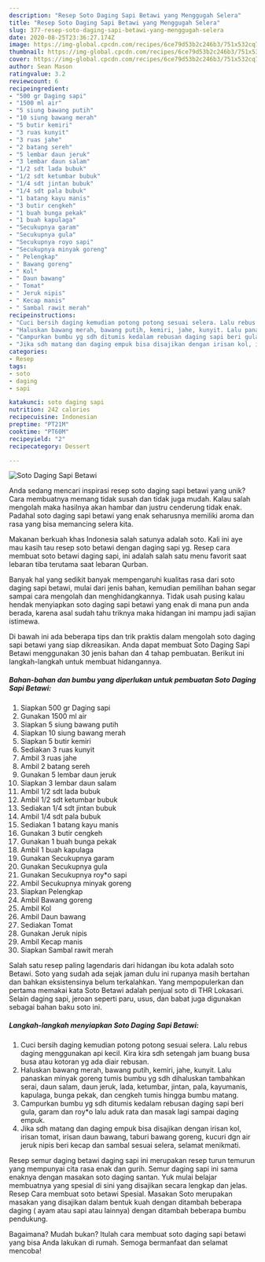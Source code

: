 ```yaml
---
description: "Resep Soto Daging Sapi Betawi yang Menggugah Selera"
title: "Resep Soto Daging Sapi Betawi yang Menggugah Selera"
slug: 377-resep-soto-daging-sapi-betawi-yang-menggugah-selera
date: 2020-08-25T23:36:27.174Z
image: https://img-global.cpcdn.com/recipes/6ce79d53b2c246b3/751x532cq70/soto-daging-sapi-betawi-foto-resep-utama.jpg
thumbnail: https://img-global.cpcdn.com/recipes/6ce79d53b2c246b3/751x532cq70/soto-daging-sapi-betawi-foto-resep-utama.jpg
cover: https://img-global.cpcdn.com/recipes/6ce79d53b2c246b3/751x532cq70/soto-daging-sapi-betawi-foto-resep-utama.jpg
author: Sean Mason
ratingvalue: 3.2
reviewcount: 6
recipeingredient:
- "500 gr Daging sapi"
- "1500 ml air"
- "5 siung bawang putih"
- "10 siung bawang merah"
- "5 butir kemiri"
- "3 ruas kunyit"
- "3 ruas jahe"
- "2 batang sereh"
- "5 lembar daun jeruk"
- "3 lembar daun salam"
- "1/2 sdt lada bubuk"
- "1/2 sdt ketumbar bubuk"
- "1/4 sdt jintan bubuk"
- "1/4 sdt pala bubuk"
- "1 batang kayu manis"
- "3 butir cengkeh"
- "1 buah bunga pekak"
- "1 buah kapulaga"
- "Secukupnya garam"
- "Secukupnya gula"
- "Secukupnya royo sapi"
- "Secukupnya minyak goreng"
- " Pelengkap"
- " Bawang goreng"
- " Kol"
- " Daun bawang"
- " Tomat"
- " Jeruk nipis"
- " Kecap manis"
- " Sambal rawit merah"
recipeinstructions:
- "Cuci bersih daging kemudian potong potong sesuai selera. Lalu rebus daging menggunakan api kecil. Kira kira sdh setengah jam buang busa busa atau kotoran yg ada diair rebusan."
- "Haluskan bawang merah, bawang putih, kemiri, jahe, kunyit. Lalu panaskan minyak goreng tumis bumbu yg sdh dihaluskan tambahkan serai, daun salam, daun jeruk, lada, ketumbar, jintan, pala, kayumanis, kapulaga, bunga pekak, dan cengkeh tumis hingga bumbu matang."
- "Campurkan bumbu yg sdh ditumis kedalam rebusan daging sapi beri gula, garam dan roy*o lalu aduk rata dan masak lagi sampai daging empuk."
- "Jika sdh matang dan daging empuk bisa disajikan dengan irisan kol, irisan tomat, irisan daun bawang, taburi bawang goreng, kucuri dgn air jeruk nipis beri kecap dan sambal sesuai selera, selamat menikmati."
categories:
- Resep
tags:
- soto
- daging
- sapi

katakunci: soto daging sapi 
nutrition: 242 calories
recipecuisine: Indonesian
preptime: "PT21M"
cooktime: "PT60M"
recipeyield: "2"
recipecategory: Dessert

---
```



![Soto Daging Sapi Betawi](https://img-global.cpcdn.com/recipes/6ce79d53b2c246b3/751x532cq70/soto-daging-sapi-betawi-foto-resep-utama.jpg)

Anda sedang mencari inspirasi resep soto daging sapi betawi yang unik? Cara membuatnya memang tidak susah dan tidak juga mudah. Kalau salah mengolah maka hasilnya akan hambar dan justru cenderung tidak enak. Padahal soto daging sapi betawi yang enak seharusnya memiliki aroma dan rasa yang bisa memancing selera kita.

Makanan berkuah khas Indonesia salah satunya adalah soto. Kali ini aye mau kasih tau resep soto betawi dengan daging sapi yg. Resep cara membuat soto betawi daging sapi, ini adalah salah satu menu favorit saat lebaran tiba terutama saat lebaran Qurban.

Banyak hal yang sedikit banyak mempengaruhi kualitas rasa dari soto daging sapi betawi, mulai dari jenis bahan, kemudian pemilihan bahan segar sampai cara mengolah dan menghidangkannya. Tidak usah pusing kalau hendak menyiapkan soto daging sapi betawi yang enak di mana pun anda berada, karena asal sudah tahu triknya maka hidangan ini mampu jadi sajian istimewa.


Di bawah ini ada beberapa tips dan trik praktis dalam mengolah soto daging sapi betawi yang siap dikreasikan. Anda dapat membuat Soto Daging Sapi Betawi menggunakan 30 jenis bahan dan 4 tahap pembuatan. Berikut ini langkah-langkah untuk membuat hidangannya.

<!--inarticleads1-->

##### Bahan-bahan dan bumbu yang diperlukan untuk pembuatan Soto Daging Sapi Betawi:

1. Siapkan 500 gr Daging sapi
1. Gunakan 1500 ml air
1. Siapkan 5 siung bawang putih
1. Siapkan 10 siung bawang merah
1. Siapkan 5 butir kemiri
1. Sediakan 3 ruas kunyit
1. Ambil 3 ruas jahe
1. Ambil 2 batang sereh
1. Gunakan 5 lembar daun jeruk
1. Siapkan 3 lembar daun salam
1. Ambil 1/2 sdt lada bubuk
1. Ambil 1/2 sdt ketumbar bubuk
1. Sediakan 1/4 sdt jintan bubuk
1. Ambil 1/4 sdt pala bubuk
1. Sediakan 1 batang kayu manis
1. Gunakan 3 butir cengkeh
1. Gunakan 1 buah bunga pekak
1. Ambil 1 buah kapulaga
1. Gunakan Secukupnya garam
1. Gunakan Secukupnya gula
1. Gunakan Secukupnya roy*o sapi
1. Ambil Secukupnya minyak goreng
1. Siapkan  Pelengkap
1. Ambil  Bawang goreng
1. Ambil  Kol
1. Ambil  Daun bawang
1. Sediakan  Tomat
1. Gunakan  Jeruk nipis
1. Ambil  Kecap manis
1. Siapkan  Sambal rawit merah


Salah satu resep paling lagendaris dari hidangan ibu kota adalah soto Betawi. Soto yang sudah ada sejak jaman dulu ini rupanya masih bertahan dan bahkan eksistensinya belum terkalahkan. Yang mempopulerkan dan pertama memakai kata Soto Betawi adalah penjual soto di THR Lokasari. Selain daging sapi, jeroan seperti paru, usus, dan babat juga digunakan sebagai bahan baku soto ini. 

<!--inarticleads2-->

##### Langkah-langkah menyiapkan Soto Daging Sapi Betawi:

1. Cuci bersih daging kemudian potong potong sesuai selera. Lalu rebus daging menggunakan api kecil. Kira kira sdh setengah jam buang busa busa atau kotoran yg ada diair rebusan.
1. Haluskan bawang merah, bawang putih, kemiri, jahe, kunyit. Lalu panaskan minyak goreng tumis bumbu yg sdh dihaluskan tambahkan serai, daun salam, daun jeruk, lada, ketumbar, jintan, pala, kayumanis, kapulaga, bunga pekak, dan cengkeh tumis hingga bumbu matang.
1. Campurkan bumbu yg sdh ditumis kedalam rebusan daging sapi beri gula, garam dan roy*o lalu aduk rata dan masak lagi sampai daging empuk.
1. Jika sdh matang dan daging empuk bisa disajikan dengan irisan kol, irisan tomat, irisan daun bawang, taburi bawang goreng, kucuri dgn air jeruk nipis beri kecap dan sambal sesuai selera, selamat menikmati.


Resep semur daging betawi daging sapi ini merupakan resep turun temurun yang mempunyai cita rasa enak dan gurih. Semur daging sapi ini sama enaknya dengan masakan soto daging santan. Yuk mulai belajar membuatnya yang spesial di sini yang disajikan secara lengkap dan jelas. Resep Cara membuat soto betawi Spesial. Masakan Soto merupakan masakan yang disajikan dalam bentuk kuah dengan ditambah beberapa daging ( ayam atau sapi atau lainnya) dengan ditambah beberapa bumbu pendukung. 

Bagaimana? Mudah bukan? Itulah cara membuat soto daging sapi betawi yang bisa Anda lakukan di rumah. Semoga bermanfaat dan selamat mencoba!

